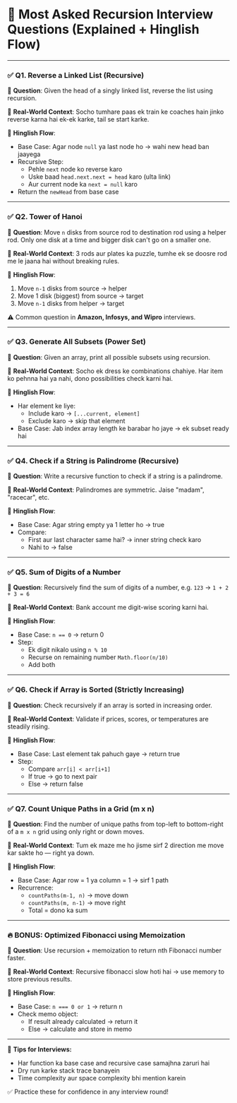 # 🔹 Most Asked Recursion Interview Questions (Explained + Hinglish Flow)

---

### ✅ Q1. Reverse a Linked List (Recursive)

🔸 **Question**: Given the head of a singly linked list, reverse the list using recursion.

🧠 **Real-World Context**: Socho tumhare paas ek train ke coaches hain jinko reverse karna hai ek-ek karke, tail se start karke.

📌 **Hinglish Flow**:
- Base Case: Agar node `null` ya last node ho → wahi new head ban jaayega
- Recursive Step:
  - Pehle `next` node ko reverse karo
  - Uske baad `head.next.next = head` karo (ulta link)
  - Aur current node ka `next = null` karo
- Return the `newHead` from base case

---

### ✅ Q2. Tower of Hanoi

🔸 **Question**: Move `n` disks from source rod to destination rod using a helper rod. Only one disk at a time and bigger disk can't go on a smaller one.

🧠 **Real-World Context**: 3 rods aur plates ka puzzle, tumhe ek se doosre rod me le jaana hai without breaking rules.

📌 **Hinglish Flow**:
1. Move `n-1` disks from source → helper
2. Move 1 disk (biggest) from source → target
3. Move `n-1` disks from helper → target

⚠️ Common question in **Amazon, Infosys, and Wipro** interviews.

---

### ✅ Q3. Generate All Subsets (Power Set)

🔸 **Question**: Given an array, print all possible subsets using recursion.

🧠 **Real-World Context**: Socho ek dress ke combinations chahiye. Har item ko pehnna hai ya nahi, dono possibilities check karni hai.

📌 **Hinglish Flow**:
- Har element ke liye:
  - Include karo → `[...current, element]`
  - Exclude karo → skip that element
- Base Case: Jab index array length ke barabar ho jaye → ek subset ready hai

---

### ✅ Q4. Check if a String is Palindrome (Recursive)

🔸 **Question**: Write a recursive function to check if a string is a palindrome.

🧠 **Real-World Context**: Palindromes are symmetric. Jaise "madam", "racecar", etc.

📌 **Hinglish Flow**:
- Base Case: Agar string empty ya 1 letter ho → true
- Compare:
  - First aur last character same hai? → inner string check karo
  - Nahi to → false

---

### ✅ Q5. Sum of Digits of a Number

🔸 **Question**: Recursively find the sum of digits of a number, e.g. `123` → `1 + 2 + 3 = 6`

🧠 **Real-World Context**: Bank account me digit-wise scoring karni hai.

📌 **Hinglish Flow**:
- Base Case: `n == 0` → return 0
- Step:
  - Ek digit nikalo using `n % 10`
  - Recurse on remaining number `Math.floor(n/10)`
  - Add both

---

### ✅ Q6. Check if Array is Sorted (Strictly Increasing)

🔸 **Question**: Check recursively if an array is sorted in increasing order.

🧠 **Real-World Context**: Validate if prices, scores, or temperatures are steadily rising.

📌 **Hinglish Flow**:
- Base Case: Last element tak pahuch gaye → return true
- Step:
  - Compare `arr[i] < arr[i+1]`
  - If true → go to next pair
  - Else → return false

---

### ✅ Q7. Count Unique Paths in a Grid (m x n)

🔸 **Question**: Find the number of unique paths from top-left to bottom-right of a `m x n` grid using only right or down moves.

🧠 **Real-World Context**: Tum ek maze me ho jisme sirf 2 direction me move kar sakte ho — right ya down.

📌 **Hinglish Flow**:
- Base Case: Agar row = 1 ya column = 1 → sirf 1 path
- Recurrence:
  - `countPaths(m-1, n)` → move down
  - `countPaths(m, n-1)` → move right
  - Total = dono ka sum

---

### 🔥 BONUS: Optimized Fibonacci using Memoization

🔸 **Question**: Use recursion + memoization to return nth Fibonacci number faster.

🧠 **Real-World Context**: Recursive fibonacci slow hoti hai → use memory to store previous results.

📌 **Hinglish Flow**:
- Base Case: `n === 0 or 1` → return n
- Check memo object:
  - If result already calculated → return it
  - Else → calculate and store in memo

---

🧠 **Tips for Interviews:**
- Har function ka base case and recursive case samajhna zaruri hai
- Dry run karke stack trace banayein
- Time complexity aur space complexity bhi mention karein

✅ Practice these for confidence in any interview round!
